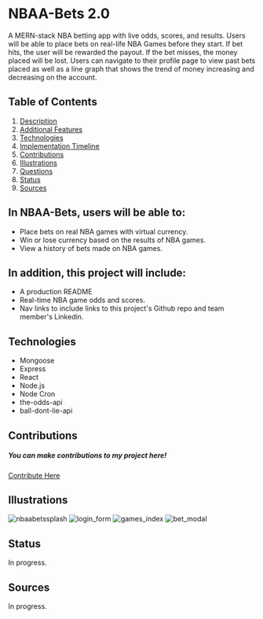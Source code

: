 # NBAA-Bets 2.0
A MERN-stack NBA betting app with live odds, scores, and results. Users will be able to place bets on real-life NBA Games before they start. If bet hits, the user will be rewarded the payout. If the bet misses, the money placed will be lost. Users can navigate to their profile page to view past bets placed as well as a line graph that shows the trend of money increasing and decreasing on the account.

## Table of Contents
1. [Description](#description)
2. [Additional Features](#additional-features)
3. [Technologies](#technologies)
4. [Implementation Timeline](#implementation-timeline)
5. [Contributions](#contributions)
6. [Illustrations](#illustrations)
7. [Questions](#questions)
8. [Status](#status)
9. [Sources](#sources)

## In NBAA-Bets, users will be able to: <a name="description"></a>
 * Place bets on real NBA games with virtual currency.
 * Win or lose currency based on the results of NBA games.
 * View a history of bets made on NBA games.

## In addition, this project will include: <a name="additional-features"></a>
 * A production README
 * Real-time NBA game odds and scores.
 * Nav links to include links to this project's Github repo and team member's Linkedin.

## Technologies <a name="technologies"></a>
 * Mongoose
 * Express
 * React
 * Node.js
 * Node Cron
 * the-odds-api
 * ball-dont-lie-api

## Contributions <a name="contributions"></a>
##### You can make contributions to my project here! 
 <a href="https://github.com/rytmercado">Contribute Here</a>
## Illustrations <a name="illustrations"></a>
![nbaabetssplash](https://user-images.githubusercontent.com/83959916/145456513-3a1eeac9-eb73-4db0-a64f-e74bf27a9847.png)
![login_form](https://user-images.githubusercontent.com/83959916/145600979-912788a4-0599-4b02-9509-2e57111ec5a1.png)
![games_index](https://user-images.githubusercontent.com/83959916/145601573-c4d334a7-6804-44ae-856e-631a0fac28fc.png)
![bet_modal](https://user-images.githubusercontent.com/83959916/145601579-99216df0-81ea-470c-a791-844d268bb90b.png)

## Status <a name="status"></a>
In progress.
## Sources <a name="sources"></a>
In progress.
